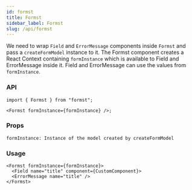 ```yaml
---
id: formst
title: Formst
sidebar_label: Formst
slug: /api/formst
---
```


We need to wrap `Field` and `ErrorMessage` components inside `Formst` and pass a `createFormModel` instance to it. The Formst component creates a React Context containing `formInstance` which is available to Field and ErrorMessage inside it. Field and ErrorMessage can use the values from `formInstance`.

### API

```tsx
import { Formst } from "formst";

<Formst formInstance={formInstance} />;
```

### Props

```
formInstance: Instance of the model created by createFormModel
```

### Usage

```tsx
<Formst formInstance={formInstance}>
  <Field name="title" component={CustomComponent}>
  <ErrorMessage name="title" />
</Formst>
```
